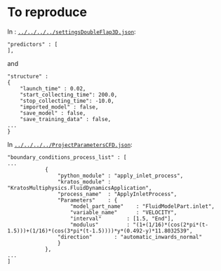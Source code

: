 # To reproduce

In : [`../../../../settingsDoubleFlap3D.json`](../../../../settingsDoubleFlap3D.json):
```
"predictors" : [
],
```
and
```
"structure" :
{
    "launch_time" : 0.02,
    "start_collecting_time": 200.0,
    "stop_collecting_time": -10.0,
    "imported_model" : false,
    "save_model" : false,
    "save_training_data" : false,
...
}
```

In [`../../../../ProjectParametersCFD.json`](../../../../ProjectParametersCFD.json):
```
"boundary_conditions_process_list" : [
...
            {
                "python_module" : "apply_inlet_process",
                "kratos_module" : "KratosMultiphysics.FluidDynamicsApplication",
                "process_name"  : "ApplyInletProcess",
                "Parameters"    : {
                    "model_part_name"    : "FluidModelPart.inlet",
                    "variable_name"      : "VELOCITY",
                    "interval"        : [1.5, "End"],
                    "modulus"         : "(1+(1/16)*(cos(2*pi*(t-1.5)))+(1/16)*(cos(3*pi*(t-1.5))))*y*(0.492-y)*11.8032539",
                "direction"       : "automatic_inwards_normal"
                }
            },
...
]
```
